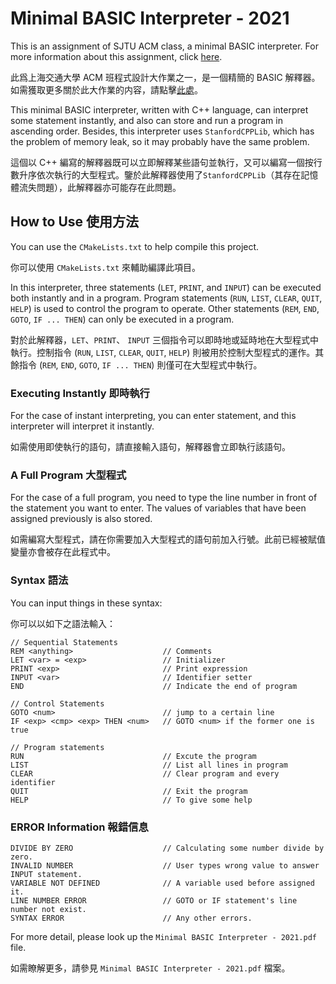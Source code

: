 # Minimal BASIC Interpreter - 2021

This is an assignment of SJTU ACM class, a minimal BASIC interpreter. For more information about this assignment, click [here](https://github.com/ACM-Programming-2021/BASIC-Interpreter).

此爲上海交通大學 ACM 班程式設計大作業之一，是一個精簡的 BASIC 解釋器。如需獲取更多關於此大作業的内容，請點擊[此處](https://github.com/ACM-Programming-2021/BASIC-Interpreter)。



This minimal BASIC interpreter, written with C++ language, can interpret some statement instantly, and also can  store and run a program in ascending order. Besides, this interpreter uses `StanfordCPPLib`, which has the problem of memory leak, so it may probably have the same problem.

這個以 C++ 編寫的解釋器既可以立即解釋某些語句並執行，又可以編寫一個按行數升序依次執行的大型程式。鑒於此解釋器使用了`StanfordCPPLib`（其存在記憶體流失問題），此解釋器亦可能存在此問題。



## How to Use 使用方法

You can use the `CMakeLists.txt` to help compile this project.

你可以使用 `CMakeLists.txt` 來輔助編譯此項目。



In this interpreter, three statements (`LET`, `PRINT`, and `INPUT`) can be executed both instantly and in a program. Program statements (`RUN`, `LIST`, `CLEAR`, `QUIT`, `HELP`) is used to control the program to operate. Other statements (`REM`, `END`, `GOTO`, `IF ... THEN`) can only be executed in a program.

對於此解釋器，`LET`、`PRINT`、 `INPUT` 三個指令可以即時地或延時地在大型程式中執行。控制指令 (`RUN`, `LIST`, `CLEAR`, `QUIT`, `HELP`) 則被用於控制大型程式的運作。其餘指令 (`REM`, `END`, `GOTO`, `IF ... THEN`) 則僅可在大型程式中執行。



### Executing Instantly 即時執行

For the case of instant interpreting, you can enter statement, and this interpreter will interpret it instantly.

如需使用即使執行的語句，請直接輸入語句，解釋器會立即執行該語句。



### A Full Program 大型程式

For the case of a full program, you need to type the line number in front of the statement you want to enter. The values of variables that have been assigned previously is also stored.

如需編寫大型程式，請在你需要加入大型程式的語句前加入行號。此前已經被賦值變量亦會被存在此程式中。



### Syntax 語法

You can input things in these syntax:

你可以以如下之語法輸入：

```
// Sequential Statements
REM <anything>                    // Comments
LET <var> = <exp>                 // Initializer
PRINT <exp>                       // Print expression
INPUT <var>                       // Identifier setter
END                               // Indicate the end of program

// Control Statements
GOTO <num>                        // jump to a certain line
IF <exp> <cmp> <exp> THEN <num>   // GOTO <num> if the former one is true

// Program statements
RUN                               // Excute the program
LIST                              // List all lines in program
CLEAR                             // Clear program and every identifier
QUIT                              // Exit the program
HELP                              // To give some help
```



### ERROR Information 報錯信息

```
DIVIDE BY ZERO                    // Calculating some number divide by zero.
INVALID NUMBER                    // User types wrong value to answer INPUT statement.
VARIABLE NOT DEFINED              // A variable used before assigned it.
LINE NUMBER ERROR                 // GOTO or IF statement's line number not exist.
SYNTAX ERROR                      // Any other errors.
```

For more detail, please look up the `Minimal BASIC Interpreter - 2021.pdf` file.

如需瞭解更多，請參見 `Minimal BASIC Interpreter - 2021.pdf` 檔案。



